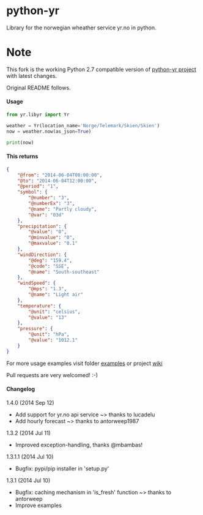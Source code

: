 python-yr
=========
Library for the norwegian wheather service yr.no in python.

Note
=====
This fork is the working Python 2.7 compatible version of [python-yr project](https://github.com/wckd/python-yr) with latest changes.

Original README follows.

#### Usage
```python
from yr.libyr import Yr

weather = Yr(location_name='Norge/Telemark/Skien/Skien')
now = weather.now(as_json=True)

print(now)
```

#### This returns
```json
{
    "@from": "2014-06-04T08:00:00", 
    "@to": "2014-06-04T12:00:00", 
    "@period": "1", 
    "symbol": {
        "@number": "3", 
        "@numberEx": "3", 
        "@name": "Partly cloudy", 
        "@var": "03d"
    }, 
    "precipitation": {
        "@value": "0", 
        "@minvalue": "0", 
        "@maxvalue": "0.1"
    }, 
    "windDirection": {
        "@deg": "159.4", 
        "@code": "SSE", 
        "@name": "South-southeast"
    }, 
    "windSpeed": {
        "@mps": "1.3", 
        "@name": "Light air"
    }, 
    "temperature": {
        "@unit": "celsius", 
        "@value": "13"
    }, 
    "pressure": {
        "@unit": "hPa", 
        "@value": "1012.1"
    }
}
```

For more usage examples visit folder [examples](/yr/examples) or project [wiki](https://github.com/wckd/python-yr/wiki)

Pull requests are very welcomed! :-)

#### Changelog

1.4.0 (2014 Sep 12)

* Add support for yr.no api service ~> thanks to lucadelu
* Add hourly forecast ~> thanks to antorweep1987

1.3.2 (2014 Jul 11)

* Improved exception-handling, thanks @mbambas!

1.3.1.1 (2014 Jul 10)

* Bugfix: pypi/pip installer in 'setup.py'

1.3.1 (2014 Jul 10)

* Bugfix: caching mechanism in 'is_fresh' function ~> thanks to antorweep
* Improve examples
